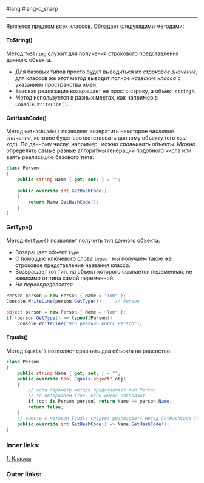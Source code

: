 #lang #lang-c_sharp

---
Является предком всех классов. 
Обладает следующими методами:

#### ToString()
Метод `ToString` служит для получения строкового представления данного объекта.
- Для базовых типов просто будет выводиться их *строковое значение*, для классов же этот метод выводит полное *название класса* с указанием пространства имен.
- Базовая реализация возвращает не просто строку, а объект `string?`.
- Метод используется в разных местах, как например в `Console.WriteLine()`.

#### GetHashCode()
Метод `GetHashCode()` позволяет возвратить некоторое *числовое значение*, которое будет соответствовать данному объекту (его *хэш-код*). 
По данному числу, например, можно *сравнивать объекты*. 
Можно определять самые разные алгоритмы генерации подобного числа или взять реализацию базового типа:

```csharp
class Person
{
    public string Name { get; set; } = "";
 
    public override int GetHashCode()
    {
        return Name.GetHashCode();
    }
}
```

#### GetType()
Метод `GetType()` позволяет получить тип данного объекта:
- Возвращает объект `Type`.
- С помощью ключевого слова `typeof` мы получаем такое же строковое представление названия класса.
- Возвращает тот тип, на объект которого ссылается переменная, не зависимо от типа самой переменной.
- *Не переопределяется.*
```csharp
Person person = new Person { Name = "Tom" };
Console.WriteLine(person.GetType());    // Person

object person = new Person { Name = "Tom" };
if (person.GetType() == typeof(Person))
    Console.WriteLine("Это реально класс Person");
```

#### Equals()
Метод `Equals()` позволяет сравнить два объекта на равенство.
```csharp
class Person
{
    public string Name { get; set; } = "";
    public override bool Equals(object? obj)
    {
        // если параметр метода представляет тип Person
        // то возвращаем true, если имена совпадают
        if (obj is Person person) return Name == person.Name;
        return false;
    }
    // вместе с методом Equals следует реализовать метод GetHashCode (чтобы правильно работало управление памятью в коллекциях, т.к. они расчитывают что данные методы синхронизированы)
    public override int GetHashCode() => Name.GetHashCode();
}
```

### Inner links:
[1. Классы](1.%20Languages/C-sharp/0.%20Введение/2.%20Классы%20и%20структуры/1.%20Классы.md)


### Outer links:


